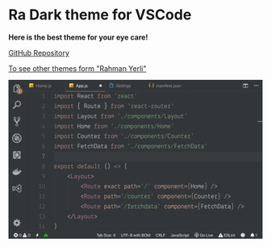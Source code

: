 # Ra Dark theme for VSCode

**Here is the best theme for your eye care!**

[GitHub Repository](https://github.com/rahmanyerli/ra-eyeful)

[To see other themes form "Rahman Yerli"](https://marketplace.visualstudio.com/publishers/rahmanyerli)

![Screen Shot](./images/code.png)


